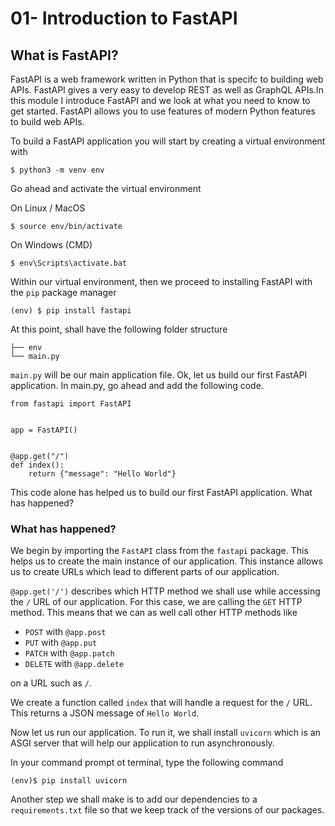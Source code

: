 # 01- Introduction to FastAPI

## What is FastAPI?

FastAPI is a web framework written in Python that is specifc to building web APIs. FastAPI gives a very easy to develop REST as well as GraphQL APIs.In this module I introduce FastAPI and we look at what you need to know to get started. FastAPI allows you to use features of modern Python features to build web APIs.

To build a FastAPI application you will start by creating a virtual environment with

```
$ python3 -m venv env
```

Go ahead and activate the virtual environment

On Linux / MacOS

```
$ source env/bin/activate
```

On Windows (CMD)

```
$ env\Scripts\activate.bat
```

Within our virtual environment, then we proceed to installing FastAPI with the `pip` package manager

```
(env) $ pip install fastapi
```

At this point, shall have the following folder structure

```
├── env
└── main.py
```

`main.py` will be our main application file. Ok, let us build our first FastAPI application. In main.py, go ahead and add the following code.

```
from fastapi import FastAPI


app = FastAPI()


@app.get("/")
def index():
    return {"message": "Hello World"}
```

This code alone has helped us to build our first FastAPI application. What has happened?

### What has happened?
We begin by importing the `FastAPI` class from the `fastapi` package. This helps us to create the main instance of our application. This instance allows us to create URLs which lead to different parts of our application.

`@app.get('/')` describes which HTTP method we shall use while accessing the `/` URL of our application. For this case, we are calling the `GET` HTTP method. This means that we can as well call other HTTP methods like 
- `POST` with  `@app.post` 
- `PUT` with  `@app.put`
- `PATCH` with  `@app.patch`
- `DELETE` with  `@app.delete`

on a URL such as `/`. 

We create a function called `index` that will handle a request for the `/` URL. This returns a JSON message of `Hello World`.

Now let us run our application. To run it, we shall install `uvicorn` which is an ASGI server that will help our application to run asynchronously.

In your command prompt ot terminal, type the following command
```
(env)$ pip install uvicorn
```

Another step we shall make is to add our dependencies to a `requirements.txt` file so that we keep track of the versions of our packages.
